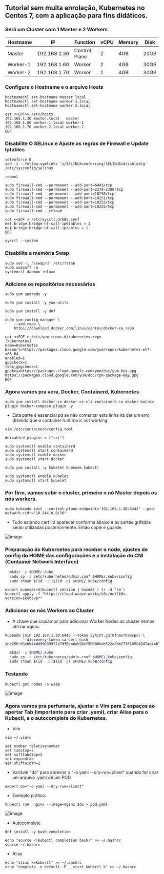 ## Tutorial sem muita enrolação, Kubernetes no Centos 7, com a aplicação para fins didáticos. 

### Será um Cluster com 1 Master e 2 Workers

|    Hostname     |      IP      |    Function   |    vCPU   |  Memory  |   Disk   |
|-----------------|--------------|---------------|-----------|----------|----------|
| Master  | 192.168.1.30 | Control Plane |     2     |   4GB    |   20GB   |
|     Worker-1    | 192.168.1.60 |    Worker     |     2     |   4GB    |   30GB   |
|     Worker-2    | 192.168.1.70 |    Worker     |     2     |   4GB    |   30GB   |

### Configure o Hostname e o arquivo Hosts

```bash=
hostnamectl set-hostname master.local
hostnamectl set-hostname worker-1.local
hostnamectl set-hostname worker-2.local
```
```bash=
cat <<EOF>> /etc/hosts
192.168.1.30 master.local   master
192.168.1.60 worker-1.local worker-1
192.168.1.70 worker-2.local worker-2
EOF
``` 

### Disabilite O SELinux e Ajuste as regras de Firewall e Update Iptables

```bash=
setenforce 0
sed -i --follow-symlinks 's/SELINUX=enforcing/SELINUX=disabled/g' /etc/sysconfig/selinux

reboot
```
```bash=
sudo firewall-cmd --permanent --add-port=6443/tcp
sudo firewall-cmd --permanent --add-port=2379-2380/tcp
sudo firewall-cmd --permanent --add-port=10250/tcp
sudo firewall-cmd --permanent --add-port=10251/tcp
sudo firewall-cmd --permanent --add-port=10252/tcp
sudo firewall-cmd --permanent --add-port=10255/tcp
sudo firewall-cmd --reload
```
```bash=
cat <<EOF > /etc/sysctl.d/k8s.conf
net.bridge.bridge-nf-call-ip6tables = 1
net.bridge.bridge-nf-call-iptables = 1
EOF

sysctl --system
```

### Disabilite a memória Swap

```bash=
sudo sed -i '/swap/d' /etc/fstab
sudo swapoff -a
systemctl daemon-reload
```



### Adicione os repositórios necessários

```bash=
sudo yum upgrade -y

sudo yum install -y yum-utils

sudo yum install -y dnf

sudo yum-config-manager \
    --add-repo \
    https://download.docker.com/linux/centos/docker-ce.repo
```

```bash=
cat <<EOF > /etc/yum.repos.d/kubernetes.repo
[kubernetes]
name=Kubernetes
baseurl=https://packages.cloud.google.com/yum/repos/kubernetes-el7-x86_64
enabled=1
gpgcheck=1
repo_gpgcheck=1
gpgkey=https://packages.cloud.google.com/yum/doc/yum-key.gpg https://packages.cloud.google.com/yum/doc/rpm-package-key.gpg
EOF
```

### Agora vamos pra vera, Docker, Containerd, Kubernetes

```bash=
sudo yum install docker-ce docker-ce-cli containerd.io docker-buildx-plugin docker-compose-plugin -y
```

* Esta parte é essencial pq se não comentar esta linha irá dar um erro dizendo que o container runtime is not working

```bash=
vim /etc/containerd/config.toml

#disabled_plugins = ["cri"]
```
```bash=
sudo systemctl enable containerd
sudo systemctl start containerd
sudo systemctl enable docker
sudo systemctl start docker
```

```bash=
sudo yum install -y kubelet kubeadm kubectl
```
```bash=
sudo systemctl enable kubelet
sudo systemctl start kubelet
```

### Por firm, vamos subir o cluster, primeiro o nó Master depois os nós workers.

```bash=
sudo kubeadm init --control-plane-endpoint="192.168.1.30:6443" --pod-network-cidr="10.244.0.0/16"
```

* Tudo estando cert irá aparecer conforma abaixo e as partes grifadas serão utilizadas posteriormente. Então copie e guarde.

![image](https://user-images.githubusercontent.com/97816800/220653405-9ab67f27-5a74-4a01-9f35-fc5f94103378.png)

### Preparação do Kubernetes para receber o node, ajustes de config do HOME das configurações e a instalação do CNI (Container Network Interface)

```bash
  mkdir -p $HOME/.kube
  sudo cp -i /etc/kubernetes/admin.conf $HOME/.kube/config
  sudo chown $(id -u):$(id -g) $HOME/.kube/config
```
```bash=
export kubever=$(kubectl version | base64 | tr -d '\n')
kubectl apply -f "https://cloud.weave.works/k8s/net?k8s-version=$kubever"
```

### Adicionar os nós Workers ao Cluster

* A chave que copiamos para adicionar Worker Nodes ao cluster iremos utilizar agora. 

```bash=
kubeadm join 192.168.1.30:6443 --token 5yhjnt.g3j0fnacrh3wspov \
        --discovery-token-ca-cert-hash sha256:d3ebb4bdd99009977e7d35ea6ab98ef5b608bab522e8bb2736105849d7ae44b7
```

```bash
  mkdir -p $HOME/.kube
  sudo cp -i /etc/kubernetes/admin.conf $HOME/.kube/config
  sudo chown $(id -u):$(id -g) $HOME/.kube/config
```

### Testando

```bash=
kubectl get nodes -o wide
```

![image](https://user-images.githubusercontent.com/97816800/220674115-6db31aa8-e7b5-43fc-8c2c-69bcc0d0137e.png)

### Agora vamos pra perfumaria, ajustar o Vim para 2 espaços ao apertar Tab (importante para criar .yaml), criar Alias para o Kubectl, e o autocomplete do Kubernetes. 

* Vim

```bash=
vim ~/.vimrc

set number relativenumber
set tabstop=2
set softtabstop=2
set expandtab
set shiftwidth=2
```

* Variável "do" para abreviar o "-o yaml --dry-run=client" quando for criar um arquivo .yaml de um POD
```bash=
export do="-o yaml --dry-run=client"
```

* Exemplo prático:
```bash=
kubectl run  nginx --image=nginx $do > pod.yaml
```
![image](https://user-images.githubusercontent.com/97816800/220683157-3600b556-1b7e-49a6-aead-07a445940f22.png)

* Autocomplete
```bash=
dnf install -y bash-completion
```

```bash=
echo "source <(kubectl completion bash)" >> ~/.bashrc
source ~/.bashrc
```

* Alias
```bash=
echo "alias k=kubectl" >> ~/.bashrc
echo "complete -o default -F __start_kubectl k" >> ~/.bashrc
```
